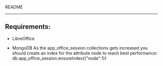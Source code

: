 README

---------------
Requirements:
---------------
* LibreOffice


* MongoDB
As the app_office_session collections gets increased you should create an index for the attribute node to reach best performance:
db.app_office_session.ensureIndex({"node":1})
